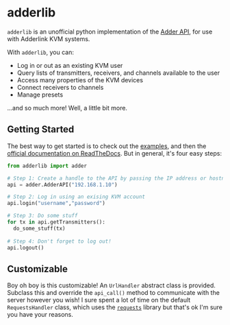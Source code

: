 # adderlib

`adderlib` is an unofficial python implementation of the [Adder API](https://support.adder.com/tiki/tiki-index.php?page=ALIF%3A%20API), for use with Adderlink KVM systems.

With `adderlib`, you can:
- Log in or out as an existing KVM user
- Query lists of transmitters, receivers, and channels available to the user
- Access many properties of the KVM devices
- Connect receivers to channels
- Manage presets

...and so much more!  Well, a little bit more.


## Getting Started

The best way to get started is to check out the [examples](https://github.com/mjiggidy/adderlib/blob/master/examples/), and then the [official documentation on ReadTheDocs](http://adderlib.readthedocs.io/).  But in general, it's four easy steps:

```python
from adderlib import adder

# Step 1: Create a handle to the API by passing the IP address or hostname of the AIM (the KVM server)
api = adder.AdderAPI("192.168.1.10")

# Step 2: Log in using an exising KVM account
api.login("username","password")

# Step 3: Do some stuff
for tx in api.getTransmitters():
  do_some_stuff(tx)
  
# Step 4: Don't forget to log out!
api.logout()
```

## Customizable

Boy oh boy is this customizable!  An `UrlHandler` abstract class is provided.  Subclass this and override the `api_call()` method to communicate with the server however you wish!  I sure spent a lot of time on the default `RequestsHandler` class, which uses the [`requests`](https://github.com/psf/requests) library but that's ok I'm sure you have your reasons.
